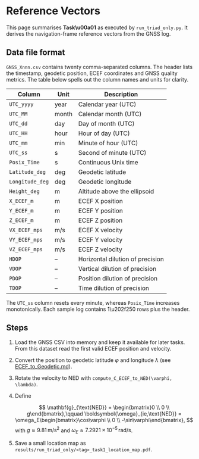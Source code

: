 # Reference Vectors

This page summarises **Task\u00a01** as executed by `run_triad_only.py`. It derives the navigation-frame reference vectors from the GNSS log.

## Data file format

`GNSS_Xnnn.csv` contains twenty comma-separated columns. The header lists the
timestamp, geodetic position, ECEF coordinates and GNSS quality metrics. The
table below spells out the column names and units for clarity.

| Column          | Unit  | Description                            |
|-----------------|------|----------------------------------------|
| `UTC_yyyy`      | year | Calendar year (UTC)                    |
| `UTC_MM`        | month| Calendar month (UTC)                   |
| `UTC_dd`        | day  | Day of month (UTC)                     |
| `UTC_HH`        | hour | Hour of day (UTC)                      |
| `UTC_mm`        | min  | Minute of hour (UTC)                   |
| `UTC_ss`        | s    | Second of minute (UTC)                 |
| `Posix_Time`    | s    | Continuous Unix time                   |
| `Latitude_deg`  | deg  | Geodetic latitude                      |
| `Longitude_deg` | deg  | Geodetic longitude                     |
| `Height_deg`    | m    | Altitude above the ellipsoid           |
| `X_ECEF_m`      | m    | ECEF X position                        |
| `Y_ECEF_m`      | m    | ECEF Y position                        |
| `Z_ECEF_m`      | m    | ECEF Z position                        |
| `VX_ECEF_mps`   | m/s  | ECEF X velocity                        |
| `VY_ECEF_mps`   | m/s  | ECEF Y velocity                        |
| `VZ_ECEF_mps`   | m/s  | ECEF Z velocity                        |
| `HDOP`          | –    | Horizontal dilution of precision       |
| `VDOP`          | –    | Vertical dilution of precision         |
| `PDOP`          | –    | Position dilution of precision         |
| `TDOP`          | –    | Time dilution of precision             |

The `UTC_ss` column resets every minute, whereas `Posix_Time` increases
monotonically. Each sample log contains 1\u202f250 rows plus the header.

## Steps

1. Load the GNSS CSV into memory and keep it available for later tasks. From
   this dataset read the first valid ECEF position and velocity.
2. Convert the position to geodetic latitude $\varphi$ and longitude $\lambda$ (see [ECEF_to_Geodetic.md](../docs/ECEF_to_Geodetic.md)).
3. Rotate the velocity to NED with `compute_C_ECEF_to_NED(\varphi, \lambda)`.
4. Define

   $$
   \mathbf{g}_{\text{NED}} = \begin{bmatrix}0 \\ 0 \\ g\end{bmatrix},\qquad
   \boldsymbol{\omega}_{ie,\text{NED}} = \omega_E\begin{bmatrix}\cos\varphi \\ 0 \\ -\sin\varphi\end{bmatrix},
   $$
   with $g \approx 9.81\,\mathrm{m/s^2}$ and $\omega_E \approx 7.2921\times10^{-5}\,\mathrm{rad/s}$.
5. Save a small location map as `results/run_triad_only/<tag>_task1_location_map.pdf`.
